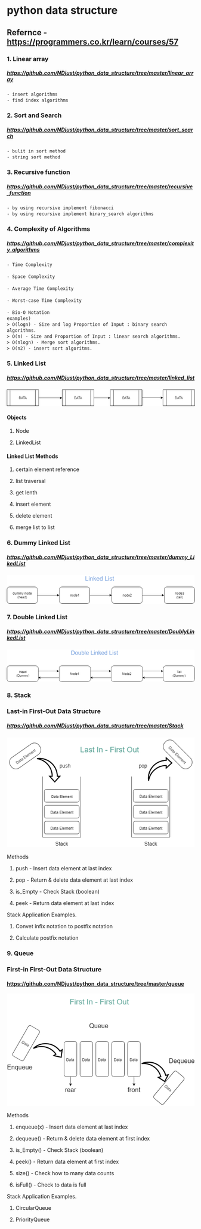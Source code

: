 # python data structure

## Refernce - https://programmers.co.kr/learn/courses/57

### 1. Linear array

##### https://github.com/NDjust/python_data_structure/tree/master/linear_array

    - insert algorithms 
    - find index algorithms

### 2. Sort and Search

##### https://github.com/NDjust/python_data_structure/tree/master/sort_search

    - bulit in sort method
    - string sort method
### 3. Recursive function

##### https://github.com/NDjust/python_data_structure/tree/master/recursive_function


    - by using recursive implement fibonacci
    - by using recursive implement binary_search algorithms

### 4. Complexity of Algorithms

##### https://github.com/NDjust/python_data_structure/tree/master/complexity_algorithms

    - Time Complexity

    - Space Complexity

    - Average Time Complexity

    - Worst-case Time Complexity

    - Bio-O Notation
    examples)
    > O(logn) - Size and log Proportion of Input : binary search algorithms.
    > O(n) - Size and Proportion of Input : linear search algorithms.
    > O(nlogn) - Merge sort algorithms.
    > O(n2) - insert sort algoritms.

### 5. Linked List

##### https://github.com/NDjust/python_data_structure/tree/master/linked_list

![LinkedList](./image/LinkedList.png)

#### Objects

1. Node

2. LinkedList

#### Linked List Methods

1. certain element reference 

2. list traversal

3. get lenth

4. insert element

5. delete element

6. merge list to list


### 6. Dummy Linked List

##### https://github.com/NDjust/python_data_structure/tree/master/dummy_LikedList

![Dummy_LinkedList](./image/dummy_likedlist.png)

### 7. Double Linked List

##### https://github.com/NDjust/python_data_structure/tree/master/DoublyLinkedList

![Double_LinkedList](./image/Double_LinkedList.png)


### 8. Stack
### Last-in First-Out Data Structure
##### https://github.com/NDjust/python_data_structure/tree/master/Stack

![Stack](./image/Stack.png)

Methods

1. push - Insert data element at last index

2. pop - Return & delete data element at last index

3. is_Empty - Check Stack (boolean)

4. peek - Return data element at last index

Stack Application Examples.

1. Convet infix notation to postfix notation

2. Calculate postfix notation

### 9. Queue
### First-in First-Out Data Structure
#### https://github.com/NDjust/python_data_structure/tree/master/queue

![Queue](./image/Queue.png)

Methods

1. enqueue(x) - Insert data element at last index

2. dequeue() - Return & delete data element at first index

3. is_Empty() - Check Stack (boolean)

4. peek() - Return data element at first index

5. size() - Check how to many data counts 

6. isFull() - Check to data is full

Stack Application Examples.

1. CircularQueue

2. PriorityQueue
